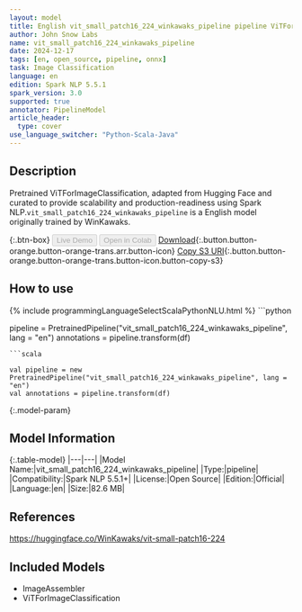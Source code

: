 ```yaml
---
layout: model
title: English vit_small_patch16_224_winkawaks_pipeline pipeline ViTForImageClassification from WinKawaks
author: John Snow Labs
name: vit_small_patch16_224_winkawaks_pipeline
date: 2024-12-17
tags: [en, open_source, pipeline, onnx]
task: Image Classification
language: en
edition: Spark NLP 5.5.1
spark_version: 3.0
supported: true
annotator: PipelineModel
article_header:
  type: cover
use_language_switcher: "Python-Scala-Java"
---
```


## Description

Pretrained ViTForImageClassification, adapted from Hugging Face and curated to provide scalability and production-readiness using Spark NLP.`vit_small_patch16_224_winkawaks_pipeline` is a English model originally trained by WinKawaks.

{:.btn-box}
<button class="button button-orange" disabled>Live Demo</button>
<button class="button button-orange" disabled>Open in Colab</button>
[Download](https://s3.amazonaws.com/auxdata.johnsnowlabs.com/public/models/vit_small_patch16_224_winkawaks_pipeline_en_5.5.1_3.0_1734420707934.zip){:.button.button-orange.button-orange-trans.arr.button-icon}
[Copy S3 URI](s3://auxdata.johnsnowlabs.com/public/models/vit_small_patch16_224_winkawaks_pipeline_en_5.5.1_3.0_1734420707934.zip){:.button.button-orange.button-orange-trans.button-icon.button-copy-s3}

## How to use



<div class="tabs-box" markdown="1">
{% include programmingLanguageSelectScalaPythonNLU.html %}
```python

pipeline = PretrainedPipeline("vit_small_patch16_224_winkawaks_pipeline", lang = "en")
annotations =  pipeline.transform(df)   

```
```scala

val pipeline = new PretrainedPipeline("vit_small_patch16_224_winkawaks_pipeline", lang = "en")
val annotations = pipeline.transform(df)

```
</div>

{:.model-param}
## Model Information

{:.table-model}
|---|---|
|Model Name:|vit_small_patch16_224_winkawaks_pipeline|
|Type:|pipeline|
|Compatibility:|Spark NLP 5.5.1+|
|License:|Open Source|
|Edition:|Official|
|Language:|en|
|Size:|82.6 MB|

## References

https://huggingface.co/WinKawaks/vit-small-patch16-224

## Included Models

- ImageAssembler
- ViTForImageClassification
